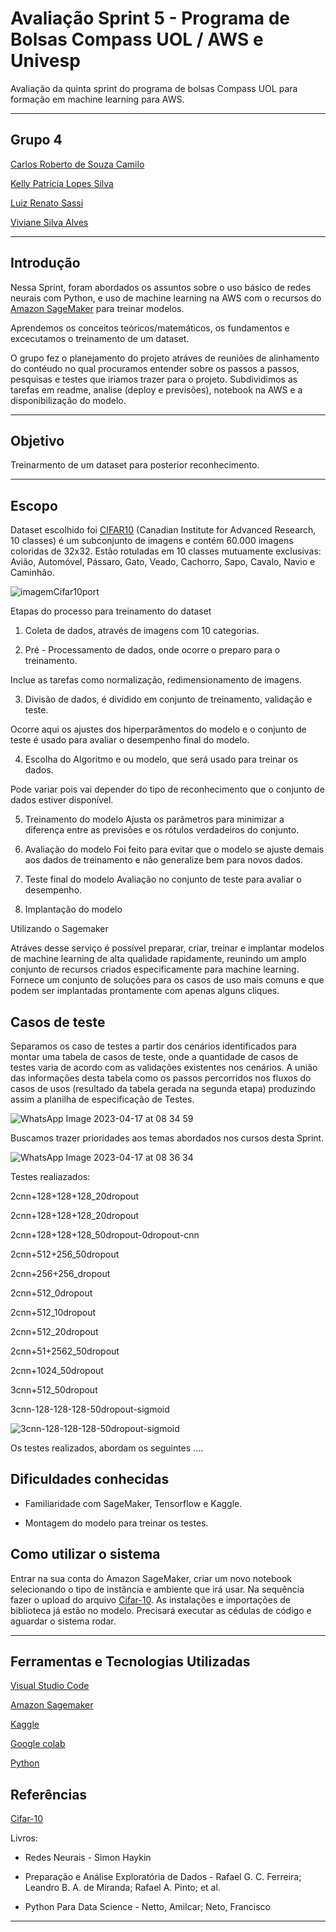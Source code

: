 # Avaliação Sprint 5 - Programa de Bolsas Compass UOL / AWS e Univesp

Avaliação da quinta sprint do programa de bolsas Compass UOL para formação em machine learning para AWS.

***
## Grupo 4

[Carlos Roberto de Souza Camilo ](https://github.com/crobertocamilo)

[Kelly Patricia Lopes Silva](https://github.com/KellyPLSilva)

[Luiz Renato Sassi](https://github.com/luizrsassi)

[Viviane Silva Alves ](https://github.com/Vivianes86)

*****
## Introdução 

Nessa Sprint, foram abordados os assuntos sobre o uso básico de redes neurais com Python, e uso de machine learning na AWS com o recursos do [Amazon SageMaker](https://aws.amazon.com/pt/pm/sagemaker/) para treinar modelos.  

Aprendemos os conceitos teóricos/matemáticos, os fundamentos e excecutamos o treinamento de um dataset. 

O grupo fez o planejamento do projeto atráves de reuniões de alinhamento do contéudo no qual procuramos entender sobre os passos a passos, pesquisas e testes que iriamos trazer para o projeto. Subdividimos as tarefas em readme, analise (deploy e previsões), notebook na AWS e a disponibilização do modelo. 
***
## Objetivo 

Treinarmento de um dataset para posterior reconhecimento.

***

## Escopo

Dataset escolhido foi [CIFAR10]() (Canadian Institute for Advanced Research, 10 classes) é um subconjunto de imagens e contém 60.000 imagens coloridas de 32x32. 
Estão rotuladas em 10 classes mutuamente exclusivas: Avião, Automóvel, Pássaro, Gato, Veado, Cachorro, Sapo, Cavalo, Navio e Caminhão.


![imagemCifar10port](https://user-images.githubusercontent.com/88354075/232254787-6c5a4277-3d83-4e33-a7a8-bafb5f1ff1c4.png)

Etapas do processo para treinamento do dataset

1. Coleta de dados, através de imagens com 10 categorias. 

2. Pré - Processamento de dados, onde ocorre o preparo para o treinamento. 

Inclue as tarefas como normalização, redimensionamento de imagens. 

3. Divisão de dados, é dividido em conjunto de treinamento, validação e teste. 

Ocorre aqui os ajustes dos hiperparâmentos do modelo e o conjunto de teste é usado para avaliar o desempenho final do modelo. 


4. Escolha do Algoritmo e ou modelo, que será usado para treinar os dados. 

Pode variar pois vai depender do tipo de reconhecimento que o conjunto de dados estiver disponível. 


5. Treinamento do modelo
Ajusta os parâmetros para minimizar a diferença entre as previsões e os rótulos verdadeiros do conjunto. 


6. Avaliação do modelo
Foi feito para evitar que o modelo se ajuste demais aos dados de treinamento e não generalize bem para novos dados. 

7. Teste final do modelo 
Avaliação no conjunto de teste para avaliar o desempenho.

8. Implantação do modelo

Utilizando o Sagemaker 

Atráves desse serviço é possível preparar, criar, treinar e implantar modelos de machine learning de alta qualidade rapidamente, reunindo um amplo conjunto de recursos criados especificamente para machine learning. Fornece um conjunto de soluções para os casos de uso mais comuns e que podem ser implantadas prontamente com apenas alguns cliques.


## Casos de teste

Separamos os caso de testes a partir dos cenários identificados para montar uma tabela de casos de teste, onde a quantidade de casos de testes varia de acordo com as validações existentes nos cenários. A união das informações desta tabela como os passos percorridos nos fluxos do casos de usos (resultado da tabela gerada na segunda etapa) produzindo assim a planilha de especificação de Testes.

![WhatsApp Image 2023-04-17 at 08 34 59](https://user-images.githubusercontent.com/88354075/232473930-50b87837-0d9b-42a2-961b-bbce5b30e5ac.jpeg)

Buscamos trazer prioridades aos temas abordados nos cursos desta Sprint.

![WhatsApp Image 2023-04-17 at 08 36 34](https://user-images.githubusercontent.com/88354075/232474361-83614e5f-2df6-4fed-b314-f2d95af214c9.jpeg)


Testes realiazados: 

2cnn+128+128+128_20dropout

2cnn+128+128+128_20dropout

2cnn+128+128+128_50dropout-0dropout-cnn

2cnn+512+256_50dropout

2cnn+256+256_dropout

2cnn+512_0dropout

2cnn+512_10dropout

2cnn+512_20dropout

2cnn+51+2562_50dropout

2cnn+1024_50dropout

3cnn+512_50dropout

3cnn-128-128-128-50dropout-sigmoid

![3cnn-128-128-128-50dropout-sigmoid](https://user-images.githubusercontent.com/88354075/232256066-de6b7240-747c-4102-b9d6-1b1ad13b5214.png)

Os testes realizados, abordam os seguintes ....

## Dificuldades conhecidas

* Familiaridade com SageMaker, Tensorflow e Kaggle. 

* Montagem do modelo para treinar os testes.

## Como utilizar o sistema

Entrar na sua conta do Amazon SageMaker, criar um novo notebook selecionando o tipo de instância e ambiente que irá usar. 
Na sequência fazer o upload do arquivo [Cifar-10](https://www.tensorflow.org/api_docs/python/tf/keras/datasets/cifar10/load_data). 
As instalações e importações de biblioteca já estão no modelo. 
Precisará executar as cédulas de código e aguardar o sistema rodar. 

***
## Ferramentas e Tecnologias Utilizadas 

[Visual Studio Code](https://code.visualstudio.com/)

[Amazon Sagemaker](https://aws.amazon.com/pt/sagemaker/)

[Kaggle](https://www.kaggle.com/datasets)

[Google colab](https://colab.research.google.com/)

[Python](https://www.python.org/)
## Referências

[Cifar-10](https://paperswithcode.com/dataset/cifar-10)

Livros: 
* Redes Neurais - Simon Haykin

* Preparação e Análise Exploratória de Dados - Rafael G. C. Ferreira; Leandro B. A. de Miranda; Rafael A. Pinto; et al.

* Python Para Data Science - Netto, Amilcar; Neto, Francisco

****




